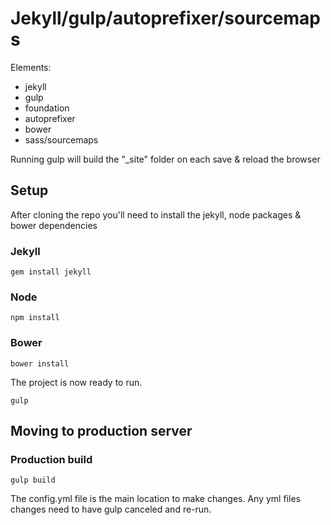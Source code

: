Jekyll/gulp/autoprefixer/sourcemaps
==================

Elements:
- jekyll
- gulp
- foundation
- autoprefixer
- bower
- sass/sourcemaps

Running gulp will build the "_site" folder on each save & reload the browser

## Setup
After cloning the repo you'll need to install the jekyll, node packages & bower dependencies

### Jekyll
```
gem install jekyll
```

### Node
```
npm install
```

### Bower
```
bower install
```

The project is now ready to run.
```
gulp
```

## Moving to production server

### Production build
```
gulp build
```

The config.yml file is the main location to make changes. Any yml files changes need to have gulp canceled and re-run.